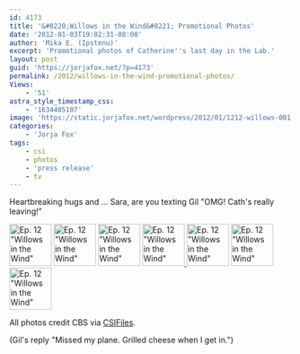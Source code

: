 ```yaml
---
id: 4173
title: '&#8220;Willows in the Wind&#8221; Promotional Photos'
date: '2012-01-03T19:02:31-08:00'
author: 'Mika E. (Ipstenu)'
excerpt: 'Promotional photos of Catherine''s last day in the Lab.'
layout: post
guid: 'https://jorjafox.net/?p=4173'
permalink: /2012/willows-in-the-wind-promotional-photos/
Views:
    - '51'
astra_style_timestamp_css:
    - '1634405107'
image: 'https://static.jorjafox.net/wordpress/2012/01/1212-willows-001.jpeg'
categories:
    - 'Jorja Fox'
tags:
    - csi
    - photos
    - 'press release'
    - tv
---
```


Heartbreaking hugs and ... Sara, are you texting Gil "OMG! Cath's really leaving!"

<a title="Ep. 12 " href="https://jorjafox.net/gallery/tv/csi/pub/s12/stills/1212-willows-001.jpg"><img src="https://jorjafox.net/gallery/cache/tv/csi/pub/s12/stills/1212-willows-001_200_cw200_ch200_thumb.jpg" alt="Ep. 12 &quot;Willows in the Wind&quot;" width="75" height="75" /></a> <a title="Ep. 12 " href="https://jorjafox.net/gallery/tv/csi/pub/s12/stills/1212-willows-002.jpg"><img src="https://jorjafox.net/gallery/cache/tv/csi/pub/s12/stills/1212-willows-002_200_cw200_ch200_thumb.jpg" alt="Ep. 12 &quot;Willows in the Wind&quot;" width="75" height="75" /></a> <a title="Ep. 12 " href="https://jorjafox.net/gallery/tv/csi/pub/s12/stills/1212-willows-003.jpg"><img src="https://jorjafox.net/gallery/cache/tv/csi/pub/s12/stills/1212-willows-003_200_cw200_ch200_thumb.jpg" alt="Ep. 12 &quot;Willows in the Wind&quot;" width="75" height="75" /></a> <a title="Ep. 12 " href="https://jorjafox.net/gallery/tv/csi/pub/s12/stills/1212-willows-004.jpg"><img src="https://jorjafox.net/gallery/cache/tv/csi/pub/s12/stills/1212-willows-004_200_cw200_ch200_thumb.jpg" alt="Ep. 12 &quot;Willows in the Wind&quot;" width="75" height="75" /> </a><a title="Ep. 12 " href="https://jorjafox.net/gallery/tv/csi/pub/s12/stills/1212-willows-005.jpg"><img src="https://jorjafox.net/gallery/cache/tv/csi/pub/s12/stills/1212-willows-005_200_cw200_ch200_thumb.jpg" alt="Ep. 12 &quot;Willows in the Wind&quot;" width="75" height="75" /></a> <a title="Ep. 12 " href="https://jorjafox.net/gallery/tv/csi/pub/s12/stills/1212-willows-006.jpg"><img src="https://jorjafox.net/gallery/cache/tv/csi/pub/s12/stills/1212-willows-006_200_cw200_ch200_thumb.jpg" alt="Ep. 12 &quot;Willows in the Wind&quot;" width="75" height="75" /></a> <a title="Ep. 12 " href="https://jorjafox.net/gallery/tv/csi/pub/s12/stills/1212-willows-007.jpg"><img src="https://jorjafox.net/gallery/cache/tv/csi/pub/s12/stills/1212-willows-007_200_cw200_ch200_thumb.jpg" alt="Ep. 12 &quot;Willows in the Wind&quot;" width="75" height="75" /></a>

All photos credit CBS via <a href="http://www.csifiles.com/content/2012/01/csi%E2%80%99-first-look-%E2%80%98willows-in-the-wind%E2%80%99/">CSIFiles</a>.

(Gil's reply "Missed my plane. Grilled cheese when I get in.")